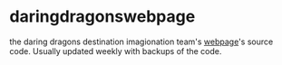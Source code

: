 # daringdragonswebpage
the daring dragons destination imagionation team's [webpage](https://daringdragons.eshaanahuja.repl.co)'s source code. Usually updated weekly with backups of the code.
